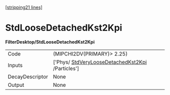 [[stripping21 lines]](./stripping21-index)

# StdLooseDetachedKst2Kpi

**FilterDesktop/StdLooseDetachedKst2Kpi**

|                 |                                                                                                 |
|-----------------|-------------------------------------------------------------------------------------------------|
| Code            | (MIPCHI2DV(PRIMARY)\> 2.25)                                                                     |
| Inputs          | ['Phys/ [StdVeryLooseDetachedKst2Kpi](./stripping21-stdveryloosedetachedkst2kpi) /Particles'] |
| DecayDescriptor | None                                                                                            |
| Output          | None                                                                                            |
